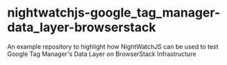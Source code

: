 # nightwatchjs-google_tag_manager-data_layer-browserstack
An example repository to highlight how NightWatchJS can be used to test Google Tag Manager's Data Layer on BrowserStack Infrastructure
